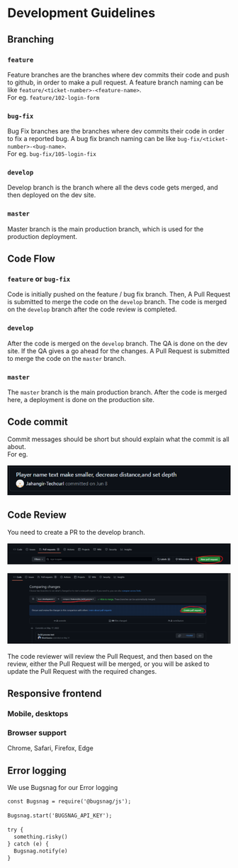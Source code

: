 # Development Guidelines

## Branching
### ``feature``
Feature branches are the branches where dev commits their code and push to github, in order to make a pull request. A feature branch naming can be like ``feature/<ticket-number>-<feature-name>``.<br>For eg. ``feature/102-login-form``
### ``bug-fix``
Bug Fix branches are the branches where dev commits their code in order to fix a reported bug. A bug fix branch naming can be like ``bug-fix/<ticket-number>-<bug-name>``.<br>For eg. ``bug-fix/105-login-fix``
### ``develop``
Develop branch is the branch where all the devs code gets merged, and then deployed on the dev site.
### ``master``
Master branch is the main production branch, which is used for the production deployment.

## Code Flow
### ``feature`` or ``bug-fix``
Code is initially pushed on the feature / bug fix branch. Then, A Pull Request is submitted to merge the code on the ``develop`` branch. The code is merged on the ``develop`` branch after the code review is completed.
### ``develop``
After the code is merged on the ``develop`` branch. The QA is done on the dev site. If the QA gives a go ahead for the changes. A Pull Request is submitted to merge the code on the ``master`` branch.
### ``master``
The ``master`` branch is the main production branch. After the code is merged here, a deployment is done on the production site.

## Code commit
Commit messages should be short but should explain what the commit is all about.<br>
For eg. <br><br>
![Commit message](/images/commit_message.png)

## Code Review
You need to create a PR to the develop branch.<br><br>
![New PR](/images/new_pr.png)
<br><br>
![Create PR](/images/create_pr.png)
<br><br>
The code reviewer will review the Pull Request, and then based on the review, either the Pull Request will be merged, or you will be asked to update the Pull Request with the required changes.

## Responsive frontend
### Mobile, desktops
### Browser support
Chrome, Safari, Firefox, Edge

## Error logging
We use Bugsnag for our Error logging
```
const Bugsnag = require('@bugsnag/js');

Bugsnag.start('BUGSNAG_API_KEY');

try {
  something.risky()
} catch (e) {
  Bugsnag.notify(e)
}
```
